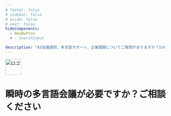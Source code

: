 ```yaml
---
# footer: false
# sidebar: false
# aside: false
# next: false
hideComponents:
  - NavButton
  # - SearchInput

description: "AI会議通訳、多言語サポート、企業展開についてご質問がありますか？InterMindにご連絡いただき、ユースケース、価格、統合オプションについてご相談ください。"
---
```


<p>
  <img src="/favicon.svg" alt="ロゴ" width="50" >
</p>

# 瞬時の多言語会議が必要ですか？ご相談ください

<!-- **Get in Touch:**

- Email: never@mind.com
- Phone: +971 058 574 88 06
- WhatsApp: +971 058 574 88 06 -->

<!-- WhatsApp us at [+971 058 574 88 06](https://wa.me/message/KDLD4FZVW7EUC1)
Telegram us at [@goldenfish_ae](https://t.me/goldenfish_ae) -->

<ContactFormModalNav  buttonClass="alt" formStyle="margin: 1rem auto;"/>